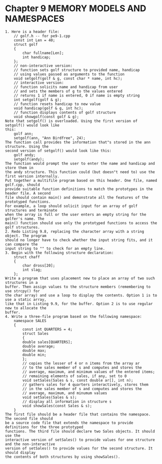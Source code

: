 # Chapter 9 MEMORY MODELS AND NAMESPACES

	1. Here is a header file:
		// golf.h -- for pe9-1.cpp
		const int Len = 40;
		struct golf
		{
			char fullname[Len];
			int handicap;
		};
		// non-interactive version:
		// function sets golf structure to provided name, handicap
		// using values passed as arguments to the function
		void setgolf(golf & g, const char * name, int hc);
		// interactive version:
		// function solicits name and handicap from user
		// and sets the members of g to the values entered
		// returns 1 if name is entered, 0 if name is empty string
		int setgolf(golf & g);
		// function resets handicap to new value
		void handicap(golf & g, int hc);
		// function displays contents of golf structure
		void showgolf(const golf & g);
	Note that setgolf() is overloaded. Using the first version of setgolf() would look like
	this:
		golf ann;
		setgolf(ann, "Ann Birdfree", 24);
	The function call provides the information that"s stored in the ann structure. Using the
	second version of setgolf() would look like this:
		golf andy;
		setgolf(andy);
	The function would prompt the user to enter the name and handicap and store them in
	the andy structure. This function could (but doesn"t need to) use the first version internally.
	Put together a multifile program based on this header. One file, named golf.cpp, should
	provide suitable function definitions to match the prototypes in the header file. A second
	file should contain main() and demonstrate all the features of the prototyped functions.
	For example, a loop should solicit input for an array of golf structures and terminate
	when the array is full or the user enters an empty string for the golfer's name. The
	main() function should use only the prototyped functions to access the golf structures.
	2. Redo Listing 9.8, replacing the character array with a string object. The program
	should no longer have to check whether the input string fits, and it can compare the
	input string to "" to check for an empty line.
	3. Begin with the following structure declaration:
		struct chaff
		{
			char dross[20];
			int slag;
		};
	Write a program that uses placement new to place an array of two such structures in a
	buffer. Then assign values to the structure members (remembering to use strcpy() for
	the char array) and use a loop to display the contents. Option 1 is to use a static array,
	like that in Listing 9.9, for the buffer. Option 2 is to use regular new to allocate the
	buffer.
	4. Write a three-file program based on the following namespace:
		namespace SALES
		{
			const int QUARTERS = 4;
			struct Sales
			{
			double sales[QUARTERS];
			double average;
			double max;
			double min;
			};
			// copies the lesser of 4 or n items from the array ar
			// to the sales member of s and computes and stores the
			// average, maximum, and minimum values of the entered items;
			// remaining elements of sales, if any, set to 0
			void setSales(Sales & s, const double ar[], int n);
			// gathers sales for 4 quarters interactively, stores them
			// in the sales member of s and computes and stores the
			// average, maximum, and minumum values
			void setSales(Sales & s);
			// display all information in structure s
			void showSales(const Sales & s);
		}
	The first file should be a header file that contains the namespace. The second file should
	be a source code file that extends the namespace to provide definitions for the three prototyped
	functions. The third file should declare two Sales objects. It should use the
	interactive version of setSales() to provide values for one structure and the non-interactive
	version of setSales() to provide values for the second structure. It should display
	the contents of both structures by using showSales().
